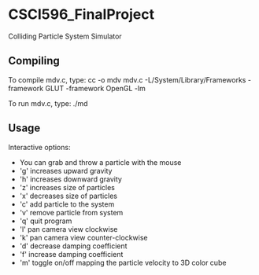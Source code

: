 # CSCI596_FinalProject
Colliding Particle System Simulator

Compiling
---------------
To compile mdv.c, type:
cc -o mdv mdv.c -L/System/Library/Frameworks -framework GLUT -framework OpenGL -lm

To run mdv.c, type:
./md

Usage
---------------
Interactive options:
- You can grab and throw a particle with the mouse
- 'g' increases upward gravity
- 'h' increases downward gravity
- 'z' increases size of particles
- 'x' decreases size of particles
- 'c' add particle to the system
- 'v' remove particle from system
- 'q' quit program
- 'l' pan camera view clockwise
- 'k' pan camera view counter-clockwise
- 'd' decrease damping coefficient
- 'f' increase damping coefficient
- 'm' toggle on/off mapping the particle velocity to 3D color cube
